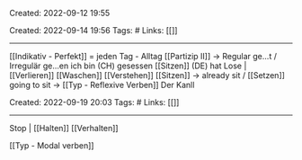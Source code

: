 Created: 2022-09-12 19:55



Created: 2022-09-14 19:56
Tags: #
Links: [[]]
___

[[Indikativ - Perfekt]] = jeden Tag - Alltag
[[Partizip II]] -> Regular ge...t / Irregulär ge...en
ich bin (CH) gesessen [[Sitzen]] (DE) hat
Lose | [[Verlieren]]
[[Waschen]]
[[Verstehen]]
[[Sitzen]] -> already sit / [[Setzen]] going to sit -> [[Typ - Reflexive Verben]]
Der Kanll


Created: 2022-09-19 20:03
Tags: #
Links: [[]]
___

Stop | [[Halten]]
[[Verhalten]]

[[Typ - Modal verben]]
